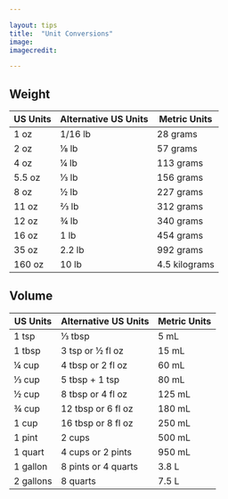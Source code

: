 ```yaml
---

layout: tips
title:  "Unit Conversions"
image: 
imagecredit: 

---
```


## Weight

| US Units | Alternative US Units | Metric Units  |
| -------- | -------------------- | ------------- |
| 1 oz     | 1/16 lb              | 28 grams      |
| 2 oz     | ⅛ lb                 | 57 grams      |
| 4 oz     | ¼ lb                 | 113 grams     |
| 5.5 oz   | ⅓ lb                 | 156 grams     |
| 8 oz     | ½ lb                 | 227 grams     |
| 11 oz    | ⅔ lb                 | 312 grams     |
| 12 oz    | ¾ lb                 | 340 grams     |
| 16 oz    | 1 lb                 | 454 grams     |
| 35 oz    | 2.2 lb               | 992 grams     |
| 160 oz   | 10 lb                | 4.5 kilograms |

## Volume

| US Units  | Alternative US Units         | Metric Units |
| --------- | ---------------------------- | ------------ |
| 1 tsp     | ⅓ tbsp                       | 5 mL         |
| 1 tbsp    | 3 tsp or ½ fl oz             | 15 mL        |
| ¼ cup     | 4 tbsp or 2 fl oz            | 60 mL        |
| ⅓ cup     | 5 tbsp + 1 tsp               | 80 mL        |
| ½ cup     | 8 tbsp or 4 fl oz            | 125 mL       |
| ¾ cup     | 12 tbsp or 6 fl oz           | 180 mL       |
| 1 cup     | 16 tbsp or 8 fl oz           | 250 mL       |
| 1 pint    | 2 cups                       | 500 mL       |
| 1 quart   | 4 cups or 2 pints            | 950 mL       |
| 1 gallon  | 8 pints or 4 quarts          | 3.8 L        |
| 2 gallons | 8 quarts                     | 7.5 L        |